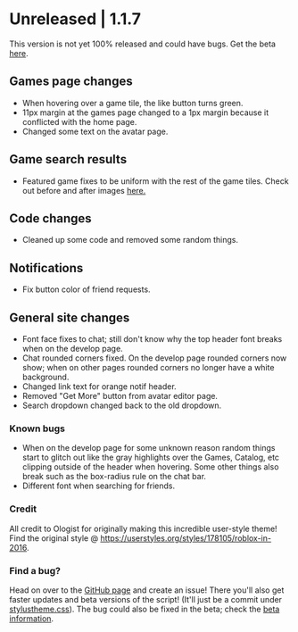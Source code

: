# Unreleased | 1.1.7 <br>
This version is not yet 100% released and could have bugs. 
Get the beta [here](https://github.com/anthony1x6000/ROBLOX2016stylus/blob/main/stylustheme.css).
## Games page changes
- When hovering over a game tile, the like button turns green. 
- 11px margin at the games page changed to a 1px margin because it conflicted with the home page. 
- Changed some text on the avatar page. 
## Game search results
- Featured game fixes to be uniform with the rest of the game tiles. Check out before and after images [here.](https://imgur.com/a/4BaqYto)
## Code changes
- Cleaned up some code and removed some random things. 
## Notifications
- Fix button color of friend requests. 
## General site changes
- Font face fixes to chat; still don't know why the top header font breaks when on the develop page. 
- Chat rounded corners fixed. On the develop page rounded corners now show; when on other pages rounded corners no longer have a white background.
- Changed link text for orange notif header. 
- Removed "Get More" button from avatar editor page. 
- Search dropdown changed back to the old dropdown. 

### Known bugs
- When on the develop page for some unknown reason random things start to glitch out like the gray highlights over the Games, Catalog, etc clipping outside of the header when hovering. Some other things also break such as the box-radius rule on the chat bar. 
- Different font when searching for friends. 
### Credit
All credit to Ologist for originally making this incredible user-style theme!
Find the original style @ https://userstyles.org/styles/178105/roblox-in-2016.
### Find a bug?
Head on over to the [GitHub page](https://github.com/anthony1x6000/ROBLOX2016stylus) and create an issue!
There you'll also get faster updates and beta versions of the script! (It'll just be a commit under [stylustheme.css](https://github.com/anthony1x6000/ROBLOX2016stylus/blob/main/stylustheme.css)). The bug could also be fixed in the beta; check the [beta information](https://github.com/anthony1x6000/ROBLOX2016stylus/blob/main/unreleasedChanges.md#beta--116).



